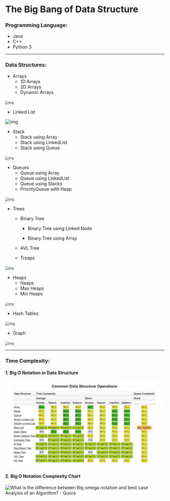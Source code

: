 # The Big Bang of Data Structure



### Programming Language:

- Java
- C++
- Python 3

---

### Data Structures:

- Arrays
    - 1D Arrays
    - 2D Arrays
    - Dynamic Arrays

<img src="https://miro.medium.com/max/700/1*pYIKtQYbX8vgCWrwe1YOyg.png" alt="img" style="zoom:67%;" />

- Linked List

![img](https://miro.medium.com/max/700/1*4fuF6lHXOSmoVNcOV8aaJA.png)

- Stack
    - Stack using Array
    - Stack using LinkedList
    - Stack using Queue

<img src="https://miro.medium.com/max/700/1*QMifqahZm4DGQ91GkOhu4g.png" alt="img" style="zoom:67%;" />

- Queues
    - Queue using Array
    - Queue using LinkedList
    - Queue using Stacks
    - PriorityQueue with Heap

<img src="https://miro.medium.com/max/700/1*K4-7c0lyUcSGRPmv3_9uqw.png" alt="img" style="zoom:67%;" />

- Trees
    - Binary Tree
        - Binary Tree using Linked Node

        - Binary Tree using Array

    - AVL Tree

    - Treaps

<img src="https://miro.medium.com/max/700/1*TMn800emvMuqwY3AZpfwCg.png" alt="img" style="zoom:67%;" />

- Heaps
    - Heaps
    - Max Heaps
    - Min Heaps
    

<img src="https://miro.medium.com/max/700/1*BEq4aj8K7u4LbIaIEtHNmQ.png" alt="img" style="zoom:67%;" />

- Hash Tables

<img src="https://miro.medium.com/max/700/1*xOmBfzMxLLldy1ll4w7esg.png" alt="img" style="zoom:75%;" />

- Graph

<img src="https://miro.medium.com/max/700/1*bgRmFfnYXHYXSv1pbNea0A.png" alt="img" style="zoom:67%;" />



---

### Time Complexity:

#### 1. Big O Notation in Data Structure

<img src="./Big O Notation Chart/big-o-notation_DataStructure.png" alt="img" style="zoom:70%;" />



#### 2. Big O Notation Complexity Chart

![What is the difference between Big omega notation and best case Analysis of  an Algorithm? - Quora](https://qph.cf2.quoracdn.net/main-qimg-22c307bb694f518b82c515cd12c24920)



